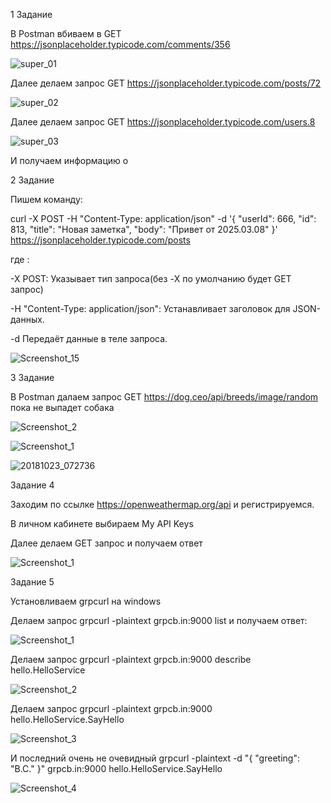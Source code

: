 1 Задание

В Postman вбиваем в GET https://jsonplaceholder.typicode.com/comments/356

![super_01](https://github.com/user-attachments/assets/4e07c775-6e55-4131-9bb6-4b650fa9d049)

Далее делаем запрос GET https://jsonplaceholder.typicode.com/posts/72

![super_02](https://github.com/user-attachments/assets/ab315e96-2f16-46d9-93cc-cae538f92eaa)

Далее делаем запрос GET https://jsonplaceholder.typicode.com/users.8

![super_03](https://github.com/user-attachments/assets/454000b4-f8c6-4a82-a588-dd581e0d0620)

И получаем информацию о 



2 Задание

Пишем команду:

curl -X POST -H "Content-Type: application/json" -d '{ "userId": 666, "id": 813, "title": "Новая заметка", "body": "Привет от 2025.03.08" }' https://jsonplaceholder.typicode.com/posts

где :

-X POST: Указывает тип запроса(без -X по умолчанию будет GET запрос)

-H "Content-Type: application/json": Устанавливает заголовок для JSON-данных.

-d Передаёт данные в теле запроса.

![Screenshot_15](https://github.com/user-attachments/assets/2377d1db-1810-43a0-8b0d-0984a8b58f7e)

3 Задание

В Postman далаем запрос GET https://dog.ceo/api/breeds/image/random пока не выпадет собака 

![Screenshot_2](https://github.com/user-attachments/assets/45a3d7b0-0b47-447c-8d5b-43abaaebfefc)

![Screenshot_1](https://github.com/user-attachments/assets/e54e8ac4-9f0c-4c0d-85c7-e5fd911d01d4)

![20181023_072736](https://github.com/user-attachments/assets/8985a492-e0c8-4592-8559-ce860579d25b)

Задание 4

Заходим по ссылке https://openweathermap.org/api и регистрируемся.

В личном кабинете выбираем My API Keys

Далее делаем GET запрос и получаем ответ

![Screenshot_1](https://github.com/user-attachments/assets/53196ca2-b57c-4758-81a4-ad385d1368fd)

Задание 5

Установливаем grpcurl на windows

Делаем запрос grpcurl -plaintext grpcb.in:9000 list и получаем ответ:

![Screenshot_1](https://github.com/user-attachments/assets/52ae9f87-9ada-479e-963a-a1d454523a7c)

Делаем запрос grpcurl -plaintext grpcb.in:9000 describe hello.HelloService

![Screenshot_2](https://github.com/user-attachments/assets/950b0a7c-415a-4d7f-ba35-22ee1cc0526b)

Делаем запрос grpcurl -plaintext grpcb.in:9000 hello.HelloService.SayHello

![Screenshot_3](https://github.com/user-attachments/assets/9256d1f8-7db2-4378-a3c3-5e1213b8a09e)

И последний очень не очевидный grpcurl -plaintext -d "{ \"greeting\": \"В.С.\" }" grpcb.in:9000 hello.HelloService.SayHello

![Screenshot_4](https://github.com/user-attachments/assets/bfcede08-840b-48c6-9cb6-a56ca090c01f)



